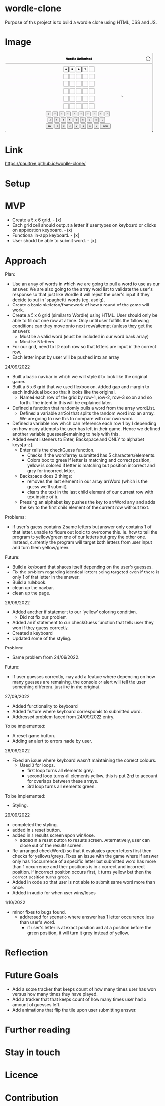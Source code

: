 # wordle-clone

Purpose of this project is to build a wordle clone using HTML, CSS and JS.

# Image

![Alt Text](./project-demo.gif)

# Link

https://paultree.github.io/wordle-clone/

# Setup

# MVP

- Create a 5 x 6 grid. - [x]
- Each grid cell should output a letter if user types on keyboard or clicks on application keyboard. - [x]
- Functional in-app keyboard. - [x]
- User should be able to submit word. - [x]

# Approach

Plan:

- Use an array of words in which we are going to pull a word to use as our answer. We are also going to the array word list to validate the user's response so that just like Wordle it will reject the user's input if they decide to put in 'spaghetti' words (eg. asdfg).
- Create a basic skeleton/framework of how a round of the game will work.
- Create a 5 x 6 grid (similar to Wordle) using HTML. User should only be able to fill out one row at a time. Only until user fulfills the following conditions can they move onto next row/attempt (unless they get the answer):
  - Must be a valid word (must be included in our word bank array)
  - Must be 5 letters
- For our grid, need to ID each row so that letters are input in the correct row.
- Each letter input by user will be pushed into an array

24/09/2022

- Built a basic navbar in which we will style it to look like the original game.
- Built a 5 x 6 grid that we used flexbox on. Added gap and margin to each individual box so that it looks like the original.
  - Named each row of the grid by row-1, row-2, row-3 so on and so forth. The intent in this will be explained later.
- Defined a function that randomly pulls a word from the array wordList.
  - Defined a variable arrSol that splits the random word into an array. We are going to use this to compare with our own word.
- Defined a variable row which can reference each row 1 by 1 depending on how many attempts the user has left in their game. Hence we defined another variable guessesRemaining to help with this.
- Added event listeners to Enter, Backspace and ONLY to alphabet keys[a-z].
  - Enter calls the checkGuess function.
    - Checks if the word/array submitted has 5 characters/elements.
    - Colors box to green if letter is matching and correct position, yellow is colored if letter is matching but position incorrect and grey for incorrect letter.
  - Backspace does 2 things:
    - removes the last element in our array arrWord (which is the guess we'll submit).
    - clears the text in the last child element of our current row with text inside of it.
  - Pressing an alphabet key pushes the key to arrWord arry and adds the key to the first child element of the current row without text.

Problems:

- If user's guess contains 2 same letters but answer only contains 1 of that letter, unable to figure out logic to overcome this. Ie. how to tell the program to yellow/green one of our letters but grey the other one. Instead, currently the program will target both letters from user input and turn them yellow/green.

Future:

- Build a keyboard that shades itself depending on the user's guesses.
- Fix the problem regarding identical letters being targeted even if there is only 1 of that letter in the answer.
- Build a rulebook.
- clean up the navbar.
- clean up the page.

26/09/2022

- Added another if statement to our 'yellow' coloring condition.
  - Did not fix our problem.
- Added an if statement to our checkGuess function that tells user they won if they guess correctly.
- Created a keyboard
- Updated some of the styling.

Problem:

- Same problem from 24/09/2022.

Future:

- If user guesses correctly, may add a feature where depending on how many guesses are remaining, the console or alert will tell the user something different. just like in the original.

27/09/2022

- Added functionality to keyboard
- Added feature where keyboard corresponds to submitted word.
- Addressed problem faced from 24/09/2022 entry.

To be implemented:

- A reset game button.
- Adding an alert to errors made by user.

28/09/2022

- Fixed an issue where keyboard wasn't maintaining the correct colours.
  - Used 3 for loops.
    - first loop turns all elements grey.
    - second loop turns all elements yellow. this is put 2nd to account for overlaps between these arrays.
    - 3rd loop turns all elements green.

To be implemented:

- Styling.

29/09/2022

- completed the styling.
- added in a reset button.
- added in a results screen upon win/lose.
  - added in a reset button to results screen. Alternatively, user can close out of the results screen.
- Re-arranged checkWord() so that it evaluates green letters first then checks for yellows/greys. Fixes an issue with the game where if answer only has 1 occurrence of a specific letter but submitted word has more than 1 occurrence and their positions is in a correct and incorrect position. If incorrect position occurs first, it turns yellow but then the correct position turns green.
- Added in code so that user is not able to submit same word more than once.
- Added in audio for when user wins/loses

1/10/2022

- minor fixes to bugs found.
  - addressed for scenario where answer has 1 letter occurrence less than user's word.
    - if user's letter is at exact position and at a position before the green position, it will turn it grey instead of yellow.

# Reflection

# Future Goals

- Add a score tracker that keeps count of how many times user has won versus how many times they have played.
- Add a tracker that that keeps count of how many times user had x amount of guesses left.
- Add animations that flip the tile upon user submitting answer.

# Further reading

# Stay in touch

# Licence

# Contribution
